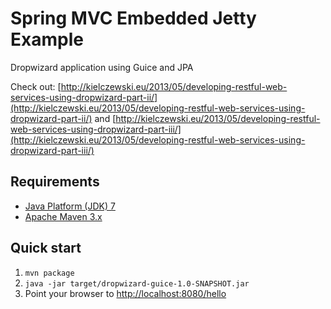 Spring MVC Embedded Jetty Example
=================================

Dropwizard application using Guice and JPA

Check out: [http://kielczewski.eu/2013/05/developing-restful-web-services-using-dropwizard-part-ii/](http://kielczewski.eu/2013/05/developing-restful-web-services-using-dropwizard-part-ii/) and [http://kielczewski.eu/2013/05/developing-restful-web-services-using-dropwizard-part-iii/](http://kielczewski.eu/2013/05/developing-restful-web-services-using-dropwizard-part-iii/)

Requirements
------------
* [Java Platform (JDK) 7](http://www.oracle.com/technetwork/java/javase/downloads/index.html)
* [Apache Maven 3.x](http://maven.apache.org/)

Quick start
-----------
1. `mvn package`
2. `java -jar target/dropwizard-guice-1.0-SNAPSHOT.jar`
3. Point your browser to [http://localhost:8080/hello](http://localhost:8080/hello)
